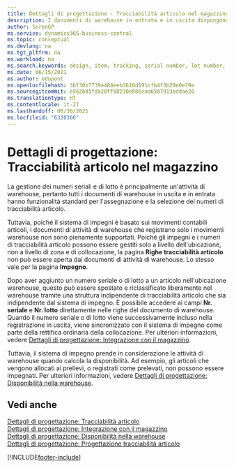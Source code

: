 ```yaml
---
title: Dettagli di progettazione - Tracciabilità articolo nel magazzino
description: I documenti di warehouse in entrata e in uscita dispongono di funzionalità standard per l'assegnazione e la selezione dei numeri di tracciabilità articolo.
author: SorenGP
ms.service: dynamics365-business-central
ms.topic: conceptual
ms.devlang: na
ms.tgt_pltfrm: na
ms.workload: na
ms.search.keywords: design, item, tracking, serial number, lot number, outbound documents
ms.date: 06/15/2021
ms.author: edupont
ms.openlocfilehash: 3bf30b7739e488eeb3610d191cfb4f3b20e0e79e
ms.sourcegitcommit: e562b45fda20ff88230e086caa6587913eddae26
ms.translationtype: HT
ms.contentlocale: it-IT
ms.lasthandoff: 06/30/2021
ms.locfileid: "6320366"
---
```

# <a name="design-details-item-tracking-in-the-warehouse"></a>Dettagli di progettazione: Tracciabilità articolo nel magazzino
La gestione dei numeri seriali e di lotto è principalmente un'attività di warehouse, pertanto tutti i documenti di warehouse in uscita e in entrata hanno funzionalità standard per l'assegnazione e la selezione dei numeri di tracciabilità articolo.  

Tuttavia, poiché il sistema di impegni è basato sui movimenti contabili articoli, i documenti di attività di warehouse che registrano solo i movimenti warehouse non sono pienamente supportati. Poiché gli impegni e i numeri di tracciabilità articolo possono essere gestiti solo a livello dell'ubicazione, non a livello di zona e di collocazione, la pagina **Righe tracciabilità articolo** non può essere aperta dai documenti di attività di warehouse. Lo stesso vale per la pagina **Impegno**.  

Dopo aver aggiunto un numero seriale o di lotto a un articolo nell'ubicazione warehouse, questo può essere spostato e riclassificato liberamente nel warehouse tramite una struttura indipendente di tracciabilità articolo che sia indipendente dal sistema di impegno. È possibile accedere ai campi **Nr. seriale** e **Nr. lotto** direttamente nelle righe del documento di warehouse. Quando il numero seriale o di lotto viene successivamente incluso nella registrazione in uscita, viene sincronizzato con il sistema di impegno come parte della rettifica ordinaria della collocazione. Per ulteriori informazioni, vedere [Dettagli di progettazione: Integrazione con il magazzino](design-details-integration-with-inventory.md).  

Tuttavia, il sistema di impegno prende in considerazione le attività di warehouse quando calcola la disponibilità. Ad esempio, gli articoli che vengono allocati ai prelievi, o registrati come prelevati, non possono essere impegnati. Per ulteriori informazioni, vedere [Dettagli di progettazione: Disponibilità nella warehouse](design-details-availability-in-the-warehouse.md).

## <a name="see-also"></a>Vedi anche  
[Dettagli di progettazione: Tracciabilità articolo](design-details-item-tracking.md)  
[Dettagli di progettazione: Integrazione con il magazzino](design-details-integration-with-inventory.md)  
[Dettagli di progettazione: Disponibilità nella warehouse](design-details-availability-in-the-warehouse.md)  
[Dettagli di progettazione: Progettazione tracciabilità articolo](design-details-item-tracking-design.md)


[!INCLUDE[footer-include](includes/footer-banner.md)]